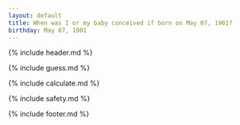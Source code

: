 ```yaml
---
layout: default
title: When was I or my baby conceived if born on May 07, 1901?
birthday: May 07, 1901
---
```


{% include header.md %}

{% include guess.md %}

{% include calculate.md %}

{% include safety.md %}

{% include footer.md %}



